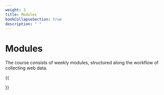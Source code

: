 ```yaml
---
weight: 3
title: Modules
bookCollapseSection: true
description: " "
---
```


# Modules

The course consists of weekly modules, structured along the workflow of collecting web data.

{{<section>}}
